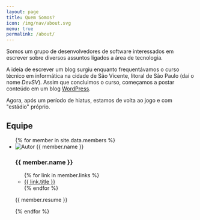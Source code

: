 ```yaml
---
layout: page
title: Quem Somos?
icon: /img/nav/about.svg
menu: true
permalink: /about/
---
```


Somos um grupo de desenvolvedores de software interessados em escrever sobre diversos assuntos ligados a área de tecnologia.

A ideia de escrever um blog surgiu enquanto frequentávamos o curso técnico em informática na cidade de São Vicente, litoral de São Paulo (daí o nome *DevSV*). Assim que concluimos o curso, começamos a postar conteúdo em um blog [WordPress](https://devsv.wordpress.com/).

Agora, após um período de hiatus, estamos de volta ao jogo e com "estádio" próprio.

<h2 class="about-topic">Equipe</h2>

<ul class="members">
  {% for member in site.data.members %}<li class="member">
      <div class="member-picture"><img src="{{ member.picture | prepend: site.baseurl }}" alt="Autor {{ member.name }}"></div>
      <div class="member-info">
        <h3>{{ member.name }}</h3>
        <ul class="social">{% for link in member.links %}<li><a class="{{ link.class }}" href="{{ link.url }}">{{ link.title }}</a></li>{% endfor %}</ul>
        <p class="resume">{{ member.resume }}</p>
      </div>
    </li>{% endfor %}
</ul>
